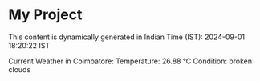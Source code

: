 # My Project

This content is dynamically generated in Indian Time (IST): 2024-09-01 18:20:22 IST


Current Weather in Coimbatore:
Temperature: 26.88 °C
Condition: broken clouds
